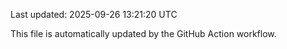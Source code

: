 Last updated: 2025-09-26 13:21:20 UTC

This file is automatically updated by the GitHub Action workflow.
